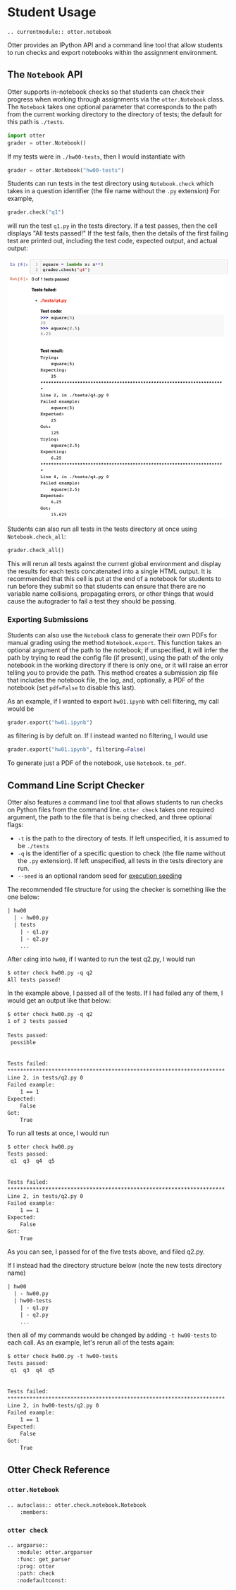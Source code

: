 # Student Usage

```eval_rst
.. currentmodule:: otter.notebook
```

Otter provides an IPython API and a command line tool that allow students to run checks and export notebooks within the assignment environment.

## The `Notebook` API

Otter supports in-notebook checks so that students can check their progress when working through assignments via the `otter.Notebook` class. The `Notebook` takes one optional parameter that corresponds to the path from the current working directory to the directory of tests; the default for this path is `./tests`.

```python
import otter
grader = otter.Notebook()
```

If my tests were in `./hw00-tests`, then I would instantiate with

```python
grader = otter.Notebook("hw00-tests")
```

Students can run tests in the test directory using `Notebook.check` which takes in a question identifier (the file name without the `.py` extension) For example,

```python
grader.check("q1")
```

will run the test `q1.py` in the tests directory. If a test passes, then the cell displays "All tests passed!" If the test fails, then the details of the first failing test are printed out, including the test code, expected output, and actual output:

![](images/student_usage_failed_test.png)

Students can also run all tests in the tests directory at once using `Notebook.check_all`:

```python
grader.check_all()
```

This will rerun all tests against the current global environment and display the results for each tests concatenated into a single HTML output. It is recommended that this cell is put at the end of a notebook for students to run before they submit so that students can ensure that there are no variable name collisions, propagating errors, or other things that would cause the autograder to fail a test they should be passing.

<!-- TODO: fix this section -->
### Exporting Submissions

Students can also use the `Notebook` class to generate their own PDFs for manual grading using the method `Notebook.export`. This function takes an optional argument of the path to the notebook; if unspecified, it will infer the path by trying to read the config file (if present), using the path of the only notebook in the working directory if there is only one, or it will raise an error telling you to provide the path. This method creates a submission zip file that includes the notebook file, the log, and, optionally, a PDF of the notebook (set `pdf=False` to disable this last).

As an example, if I wanted to export `hw01.ipynb` with cell filtering, my call would be

```python
grader.export("hw01.ipynb")
```

as filtering is by defult on. If I instead wanted no filtering, I would use

```python
grader.export("hw01.ipynb", filtering=False)
```

To generate just a PDF of the notebook, use `Notebook.to_pdf`.

## Command Line Script Checker

Otter also features a command line tool that allows students to run checks on Python files from the command line. `otter check` takes one required argument, the path to the file that is being checked, and three optional flags:

* `-t` is the path to the directory of tests. If left unspecified, it is assumed to be `./tests`
* `-q` is the identifier of a specific question to check (the file name without the `.py` extension). If left unspecified, all tests in the tests directory are run.
* `--seed` is an optional random seed for [execution seeding](seeding.md)

The recommended file structure for using the checker is something like the one below:

```
| hw00
  | - hw00.py
  | tests
    | - q1.py
    | - q2.py
    ...
```

After `cd`ing into `hw00`, if I wanted to run the test q2.py, I would run

```
$ otter check hw00.py -q q2
All tests passed!
```

In the example above, I passed all of the tests. If I had failed any of them, I would get an output like that below:

```
$ otter check hw00.py -q q2
1 of 2 tests passed

Tests passed:
 possible 


Tests failed: 
*********************************************************************
Line 2, in tests/q2.py 0
Failed example:
    1 == 1
Expected:
    False
Got:
    True
```

To run all tests at once, I would run

```
$ otter check hw00.py
Tests passed:
 q1  q3  q4  q5 


Tests failed: 
*********************************************************************
Line 2, in tests/q2.py 0
Failed example:
    1 == 1
Expected:
    False
Got:
    True
```

As you can see, I passed for of the five tests above, and filed q2.py.

If I instead had the directory structure below (note the new tests directory name)

```
| hw00
  | - hw00.py
  | hw00-tests
    | - q1.py
    | - q2.py
    ...
```

then all of my commands would be changed by adding `-t hw00-tests` to each call. As an example, let's rerun all of the tests again:

```
$ otter check hw00.py -t hw00-tests
Tests passed:
 q1  q3  q4  q5 


Tests failed: 
*********************************************************************
Line 2, in hw00-tests/q2.py 0
Failed example:
    1 == 1
Expected:
    False
Got:
    True
```

## Otter Check Reference

### `otter.Notebook`

```eval_rst
.. autoclass:: otter.check.notebook.Notebook
    :members:
```

### `otter check`

```eval_rst
.. argparse::
   :module: otter.argparser
   :func: get_parser
   :prog: otter
   :path: check
   :nodefaultconst:
```
